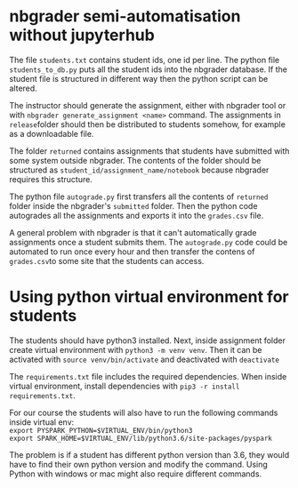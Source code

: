 # nbgrader semi-automatisation without jupyterhub

The file `students.txt` contains student ids, one id per line. The python file `students_to_db.py` puts all the student ids into the nbgrader database. If the student file is structured in different way then the python script can be altered.

The instructor should generate the assignment, either with nbgrader tool or with `nbgrader generate_assignment <name>` command. The assignments in `release`folder should then be distributed to students somehow, for example as a downloadable file.

The folder `returned` contains assignments that students have submitted with some system outside nbgrader. The contents of the folder should be structured as `student_id/assignment_name/notebook` because nbgrader requires this structure. 

The python file `autograde.py` first transfers all the contents of `returned` folder inside the nbgrader's `submitted` folder. Then the python code autogrades all the assignments and exports it into the `grades.csv` file.

A general problem with nbgrader is that it can't automatically grade assignments once a student submits them. The `autograde.py` code could be automated to run once every hour and then transfer the contens of `grades.csv`to some site that the students can access.


# Using python virtual environment for students

The students should have python3 installed. Next, inside assignment folder create virtual environment with `python3 -m venv venv`. Then it can be activated with `source venv/bin/activate` and deactivated with `deactivate`

The `requirements.txt` file includes the required dependencies. When inside virtual environment, install dependencies with `pip3 -r install requirements.txt`.

For our course the students will also have to run the following commands inside virtual env:  
`export PYSPARK_PYTHON=$VIRTUAL_ENV/bin/python3`  
`export SPARK_HOME=$VIRTUAL_ENV/lib/python3.6/site-packages/pyspark`

The problem is if a student has different python version than 3.6, they would have to find their own python version and modify the command. Using Python with windows or mac might also require different commands.
